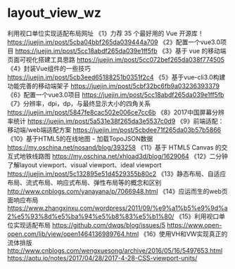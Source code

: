 # layout_view_wz
利用视口单位实现适配布局网址
《1》力荐 35 个最好用的 Vue 开源库！https://juejin.im/post/5cba04bbf265da039444a709
《2》配置一个vue3.0项目 https://juejin.im/post/5cc18abdf265da039e1ff5fb
《3》基于 vue 的移动端页面可视化搭建工具思路 https://juejin.im/post/5cc072bef265da038f774505
《4》封装Vue组件的一些技巧 https://juejin.im/post/5cb3eed65188251b0351f2c4
《5》基于vue-cli3.0构建功能完善的移动端架子 https://juejin.im/post/5cbf32bc6fb9a03236393379
《6》配置一个vue3.0项目 https://juejin.im/post/5cc18abdf265da039e1ff5fb
《7》分辨率，dpi，dp，与最终显示大小的四角关系 https://juejin.im/post/5847fe8cac502e006ce7cc6b
《8》2017中国屏幕分辨率统计 https://juejin.im/post/5a531e38f265da3e5537c0d9
《9》前端适配：移动端/web端适配方案 https://juejin.im/post/5cbdee71f265da03b57b5866
《10》基于HTML5的在线地图 - 加载TopoJSON数据 https://my.oschina.net/nosand/blog/393258
《11》基于 HTML5 Canvas 的交互式地铁线路图 https://my.oschina.net/xhload3d/blog/1629064
《12》二分钟了解layout viewport、visual viewport、ideal viewport  https://juejin.im/post/5c132895e51d4529355b80c2
《13》静态布局、自适应布局、流式布局、响应式布局、弹性布局等的概念和区别  http://www.cnblogs.com/yanayana/p/7066948.html
《14》应运而生的web页面响应布局 https://www.zhangxinxu.com/wordpress/2011/09/%e9%a1%b5%e9%9d%a2%e5%93%8d%e5%ba%94%e5%b8%83%e5%b1%80/
《15》利用视口单位实现适配布局 https://github.com/dwqs/blog/issues/5
https://www.open-open.com/lib/view/open1464136989764.html
《16》使用VH和VW实现真正的流体排版 http://www.cnblogs.com/wengxuesong/archive/2016/05/16/5497653.html
https://aotu.io/notes/2017/04/28/2017-4-28-CSS-viewport-units/
